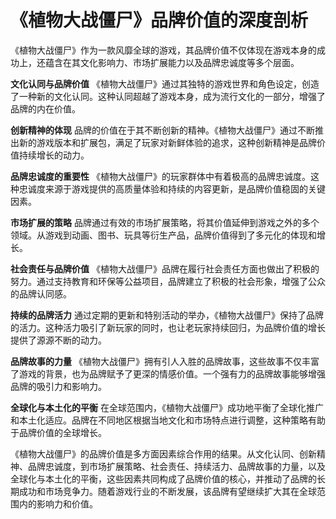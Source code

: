 # 《植物大战僵尸》品牌价值的深度剖析

《植物大战僵尸》作为一款风靡全球的游戏，其品牌价值不仅体现在游戏本身的成功上，还蕴含在其文化影响力、市场扩展能力以及品牌忠诚度等多个层面。

**文化认同与品牌价值**
《植物大战僵尸》通过其独特的游戏世界和角色设定，创造了一种新的文化认同。这种认同超越了游戏本身，成为流行文化的一部分，增强了品牌的内在价值。

**创新精神的体现**
品牌的价值在于其不断创新的精神。《植物大战僵尸》通过不断推出新的游戏版本和扩展包，满足了玩家对新鲜体验的追求，这种创新精神是品牌价值持续增长的动力。

**品牌忠诚度的重要性**
《植物大战僵尸》的玩家群体中有着极高的品牌忠诚度。这种忠诚度来源于游戏提供的高质量体验和持续的内容更新，是品牌价值稳固的关键因素。

**市场扩展的策略**
品牌通过有效的市场扩展策略，将其价值延伸到游戏之外的多个领域。从游戏到动画、图书、玩具等衍生产品，品牌价值得到了多元化的体现和增长。

**社会责任与品牌价值**
《植物大战僵尸》品牌在履行社会责任方面也做出了积极的努力。通过支持教育和环保等公益项目，品牌建立了积极的社会形象，增强了公众的品牌认同感。

**持续的品牌活力**
通过定期的更新和特别活动的举办，《植物大战僵尸》保持了品牌的活力。这种活力吸引了新玩家的同时，也让老玩家持续回归，为品牌价值的增长提供了源源不断的动力。

**品牌故事的力量**
《植物大战僵尸》拥有引人入胜的品牌故事，这些故事不仅丰富了游戏的背景，也为品牌赋予了更深的情感价值。一个强有力的品牌故事能够增强品牌的吸引力和影响力。

**全球化与本土化的平衡**
在全球范围内，《植物大战僵尸》成功地平衡了全球化推广和本土化适应。品牌在不同地区根据当地文化和市场特点进行调整，这种策略有助于品牌价值的全球增长。

《植物大战僵尸》的品牌价值是多方面因素综合作用的结果。从文化认同、创新精神、品牌忠诚度，到市场扩展策略、社会责任、持续活力、品牌故事的力量，以及全球化与本土化的平衡，这些因素共同构成了品牌价值的核心，并推动了品牌的长期成功和市场竞争力。随着游戏行业的不断发展，该品牌有望继续扩大其在全球范围内的影响力和价值。